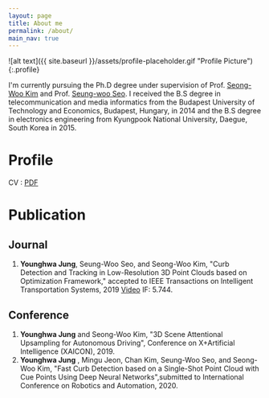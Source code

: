 ```yaml
---
layout: page
title: About me
permalink: /about/
main_nav: true
---
```


![alt text]({{ site.baseurl }}/assets/profile-placeholder.gif "Profile Picture"){:.profile}

I'm currently pursuing the Ph.D degree under supervision of Prof. [Seong-Woo Kim][snwoo] and Prof. [Seung-woo Seo][seungwoo]. I received the B.S degree in telecommunication and media informatics from the Budapest University of Technology and Economics, Budapest, Hungary, in 2014 and the B.S degree in electronics engineering from Kyungpook National University, Daegue, South Korea in 2015.

# Profile
CV : [PDF][cv_pdf]

# Publication
## Journal
1. **Younghwa Jung**, Seung-Woo Seo, and Seong-Woo Kim, "Curb Detection and Tracking in Low-Resolution 3D Point Clouds based on Optimization Framework," accepted to IEEE Transactions on Intelligent Transportation Systems, 2019 [Video][video_curb_detection] IF: 5.744.
## Conference
1. **Younghwa Jung** and Seong-Woo Kim, "3D Scene Attentional Upsampling for Autonomous Driving", Conference on X+Artificial Intelligence (XAICON), 2019.
2. **Younghwa Jung** , Mingu Jeon, Chan Kim, Seung-Woo Seo, and Seong-Woo Kim, "Fast Curb Detection based on a Single-Shot Point Cloud with Cue Points Using Deep Neural Networks",submitted to International Conference on Robotics and Automation, 2020.

<!--
You can find out more info about customizing your Jekyll theme, as well as basic Jekyll usage documentation at [jekyllrb.com](http://jekyllrb.com/). And you can find the source code for Jekyll at [github.com/jekyll/jekyll](https://github.com/jekyll/jekyll)
-->
[snwoo]: https://sites.google.com/site/snwoolab/
[seungwoo]:http://vi.snu.ac.kr/xe/Faculty
[cv_pdf]:https://github.com/xzxzmmnn/xzxzmmnn.github.io/blob/master/Jung_CV_2019_update.pdf
[video_curb_detection]:https://www.youtube.com/watch?v=NODbun9S7TI
